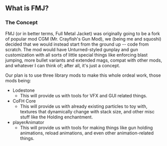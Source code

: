 ## What is FMJ?
### The Concept
FMJ (or in better terms, Full Metal Jacket) was originally going to be a fork of popular mod CGM (Mr. Crayfish's Gun Mod), we (being me and squoshi) decided that we would instead start from the ground up -- code from scratch. The mod would have Unturned-styled gunplay and gun customization with all sorts of little special things like enforcing blast jumping, more bullet variants and extended mags, compat with other mods, and whatever I can think of; after all, it's just a concept.

Our plan is to use three library mods to make this whole ordeal work, those mods being:
- Lodestone
   - This will provide us with tools for VFX and GUI related things.
- CoFH Core
   - This will provide us with already existing particles to toy with, textures that dynamically change with stack size, and other misc stuff like the Holding enchantment.
- playerAnimator
   - This will provide us with tools for making things like gun holding animations, reload animations, and even other animation-related things.
